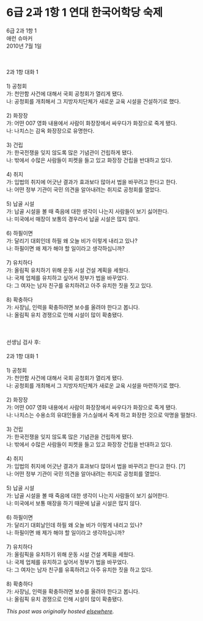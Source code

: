 # 6급 2과 1항 1 연대 한국어학당 숙제

<div>
<p>6급 2과 1항 1<br>애런 슈마커<br>2010년 7월 1일<br><br><br></p>
<div><span class="Apple-style-span">2과 1항 대화 1<br><br>1) 공청회<br>가: 천안함 사건에 대해서 국회 공청회가 열리게 됐다.<br>나: 공청회를 개최해서 그 지방자치단체가 새로운 교육 시설을 건설하기로 했다.<br><br>2) 화장장<br>가: 어떤 007 영화 내용에서 사람이 화장장에서 싸우다가 화장으로 죽게 됐다.<br>나: 나치스는 감옥 화장장으로 유명한다.<br><br>3) 건립<br>가: 한국전쟁을 잊지 않도록 많은 기념관이 건립하게 됐다.<br>나: 밖에서 수많은 사람들이 피켓을 들고 있고 화장장 건립을 반대하고 있다.<br><br>4) 취지<br>가: 입법의 취지에 어긋난 결과가 효과보다 많아서 법을 바꾸려고 한다고 한다.<br>나: 어떤 정부 기관이 국민 의견을 알아내려는 취지로 공청회를 열었다.<br><br>5) 납골 시설<br>가: 납골 시설을 볼 때 죽음에 대한 생각이 나는지 사람들이 보기 싫어한다.<br>나: 미국에서 매장이 보통의 경우라서 납골 시설은 많지 않다.<br><br>6) 하필이면<br>가: 달리기 대회인데 하필 왜 오늘 비가 이렇게 내리고 있나?<br>나: 하필이면 왜 제가 해야 할 일이라고 생각하십니까?<br><br>7) 유치하다<br>가: 올림픽 유치하기 위해 운동 시설 건설 계획을 세웠다.<br>나: 국제 업체를 유치하고 싶어서 정부가 법을 바꾸었다.<br>다: 그 여자는 남자 친구를 유치하려고 아주 유치한 짓을 짓고 있다.<br><br>8) 확충하다<br>가: 사장님, 인력을 확충하려면 보수를 올려야 한다고 봅니다.<br>나: 올림픽 유치 경쟁으로 인해 시설이 많이 확충됐다.</span></div>
<div><span class="Apple-style-span"><br></span></div>
<div><br></div>
<div>
<br><div>선생님 검사 후:</div>
<div>
<br>2과 1항 대화 1<br><br>1) 공청회<br>가: 천안함 사건에 대해서 국회 공청회가 열리게 됐다.<br>나: 공청회를 개최해서 그 지방자치단체가 새로운 교육 시설을 마련하기로 했다.<br><br>2) 화장장<br>가: 어떤 007 영화 내용에서 사람이 화장장에서 싸우다가 화장으로 죽게 됐다.<br>나: 나치스는 수용소의 유대인들을 가스실에서 죽게 하고 화장한 것으로 악명을 떨쳤다.<br><br>3) 건립<br>가: 한국전쟁을 잊지 않도록 많은 기념관을 건립하게 됐다.<br>나: 밖에서 수많은 사람들이 피켓을 들고 있고 화장장 건립을 반대하고 있다.<br><br>4) 취지<br>가: 입법의 취지에 어긋난 결과가 효과보다 많아서 법을 바꾸려고 한다고 한다. [?]<br>나: 어떤 정부 기관이 국민 의견을 알아내려는 취지로 공청회를 열었다.<br><br>5) 납골 시설<br>가: 납골 시설을 볼 때 죽음에 대한 생각이 나는지 사람들이 보기 싫어한다.<br>나: 미국에서 보통 매장을 하기 때문에 납골 시설은 많지 않다.<br><br>6) 하필이면<br>가: 달리기 대회날인데 하필 왜 오늘 비가 이렇게 내리고 있나?<br>나: 하필이면 왜 제가 해야 할 일이라고 생각하십니까?<br><br>7) 유치하다<br>가: 올림픽을 유치하기 위해 운동 시설 건설 계획을 세웠다.<br>나: 국제 업체를 유치하고 싶어서 정부가 법을 바꾸었다.<br>다: 그 여자는 남자 친구를 유혹하려고 아주 유치한 짓을 하고 있다.<br><br>8) 확충하다<br>가: 사장님, 인력을 확충하려면 보수를 올려야 한다고 봅니다.<br>나: 올림픽 유치 경쟁으로 인해 시설이 많이 확충됐다.</div>
</div>
</div>


*This post was originally hosted [elsewhere](http://planspace.blogspot.com/2010/07/6-2-1-1.html).*
